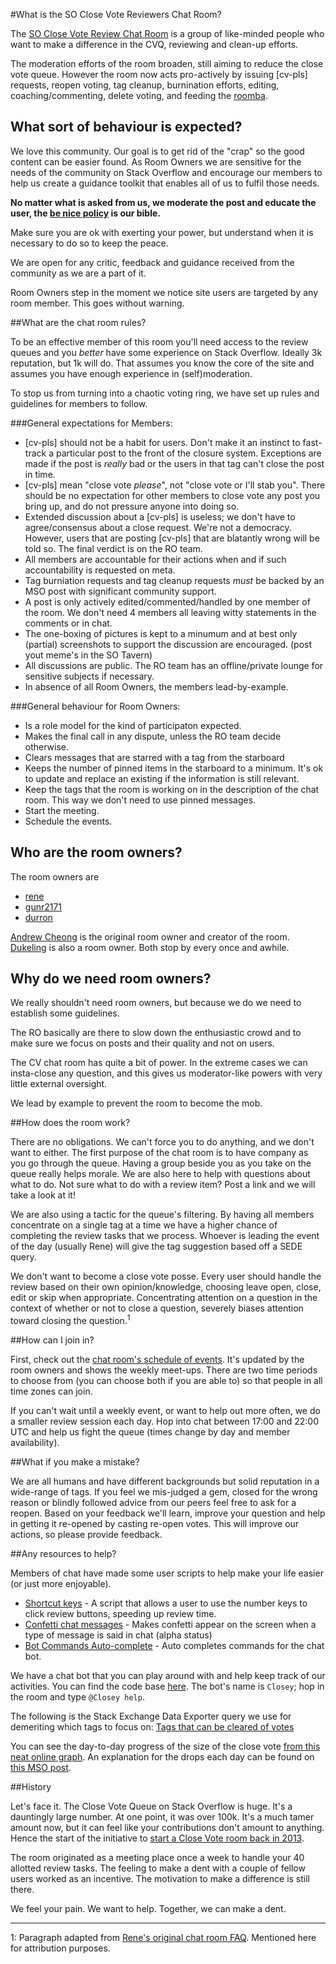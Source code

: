 #What is the SO Close Vote Reviewers Chat Room?

The [SO Close Vote Review Chat Room](http://chat.stackoverflow.com/rooms/41570/so-close-vote-reviewers) is a group of like-minded people who want to make a difference in the CVQ, reviewing and clean-up efforts. 

The moderation efforts of the room broaden, still aiming to reduce the close vote queue. However the room now acts pro-actively by issuing [cv-pls] requests, reopen voting, tag cleanup, burnination efforts, editing, coaching/commenting, delete voting, and feeding the [roomba][1].

## What sort of behaviour is expected?

We love this community. Our goal is to get rid of the "crap" so the good content can be easier found. As Room Owners we are sensitive for the needs of the community on Stack Overflow and encourage our members to help us create a guidance toolkit that enables all of us to fulfil those needs.

**No matter what is asked from us, we moderate the post and educate the user, the [be nice policy][2] is our bible.** 

Make sure you are ok with exerting your power, but understand when it is necessary to do so to keep the peace.

We are open for any critic, feedback and guidance received from the community as we are a part of it.

Room Owners step in the moment we notice site users are targeted by any room member. This goes without warning.


##What are the chat room rules?

To be an effective member of this room you'll need access to the review queues and you _better_ have some experience on Stack Overflow. Ideally 3k reputation, but 1k will do. That assumes you know the core of the site and assumes you have enough experience in (self)moderation.  

To stop us from turning into a chaotic voting ring, we have set up rules and guidelines for members to follow. 

###General expectations for Members:
* [cv-pls] should not be a habit for users. Don't make it an instinct to fast-track a particular post to the front of the closure system. Exceptions are made if the post is _really_ bad or the users in that tag can't close the post in time.
* [cv-pls] mean "close vote _please_", not "close vote or I'll stab you". There should be no expectation for other members to close vote any post you bring up, and do not pressure anyone into doing so.
* Extended discussion about a [cv-pls] is useless; we don't have to agree/consensus about a close request. We're not a democracy. However, users that are posting [cv-pls] that are blatantly wrong will be told so. The final verdict is on the RO team.
* All members are accountable for their actions when and if such accountability is requested on meta.
* Tag burniation requests and tag cleanup requests _must_ be backed by an MSO post with significant community support.
* A post is only actively edited/commented/handled by one member of the room. We don't need 4 members all leaving witty statements in the comments or in chat.
* The one-boxing of pictures is kept to a minumum and at best only (partial) screenshots to support the discussion are encouraged. (post yout meme's in the SO Tavern)
* All discussions are public. The RO team has an offline/private lounge for sensitive subjects if necessary.
* In absence of all Room Owners, the members lead-by-example.

###General behaviour for Room Owners:
* Is a role model for the kind of participaton expected. 
* Makes the final call in any dispute, unless the RO team decide otherwise. 
* Clears messages that are starred with a tag from the starboard
* Keeps the number of pinned items in the starboard to a minimum. It's ok to update and replace an existing if the information is still relevant.
* Keep the tags that the room is working on in the description of the chat room. This way we don't need to use pinned messages.
* Start the meeting.
* Schedule the events.

## Who are the room owners?
The room owners are

* [rene](http://stackoverflow.com/users/578411/rene)
* [gunr2171](http://stackoverflow.com/users/1043380/gunr2171)
* [durron](http://stackoverflow.com/users/1768232/durron597)

[Andrew Cheong](http://stackoverflow.com/users/925913/andrew-cheong) is the original room owner and creator of the room. [Dukeling](http://stackoverflow.com/users/1711796/dukeling) is also a room owner. Both stop by every once and awhile.

## Why do we need room owners?

We really shouldn't need room owners, but because we do we need to establish some guidelines.

The RO basically are there to slow down the enthusiastic crowd and to make sure we focus on posts and their quality and not on users.

The CV chat room has quite a bit of power. In the extreme cases we can insta-close any question, and this gives us moderator-like powers with very little external oversight.

We lead by example to prevent the room to become the mob.


##How does the room work? 

There are no obligations. We can't force you to do anything, and we don't want to either. The first purpose of the chat room is to have company as you go through the queue. Having a group beside you as you take on the queue really helps morale. We are also here to help with questions about what to do. Not sure what to do with a review item? Post a link and we will take a look at it!

We are also using a tactic for the queue's filtering. By having all members concentrate on a single tag at a time we have a higher chance of completing the review tasks that we process. Whoever is leading the event of the day (usually Rene) will give the tag suggestion based off a SEDE query.

We don't want to become a close vote posse. Every user should handle the review based on their own opinion/knowledge, choosing leave open, close, edit or skip when appropriate. Concentrating attention on a question in the context of whether or not to close a question, severely biases attention toward closing the question.<sup>1</sup>

##How can I join in?

First, check out the [chat room's schedule of events](http://chat.stackoverflow.com/rooms/info/41570/so-close-vote-reviewers). It's updated by the room owners and shows the weekly meet-ups. There are two time periods to choose from (you can choose both if you are able to) so that people in all time zones can join.

If you can't wait until a weekly event, or want to help out more often, we do a smaller review session each day. Hop into chat between 17:00 and 22:00 UTC and help us fight the queue (times change by day and member availability).

##What if you make a mistake?

We are all humans and have different backgrounds but solid reputation in a wide-range of tags. If you feel we mis-judged a gem, closed for the wrong reason or blindly followed advice from our peers feel free to ask for a reopen. Based on your feedback we'll learn, improve your question and help in getting it re-opened by casting re-open votes. This will improve our actions, so please provide feedback.

##Any resources to help?

Members of chat have made some user scripts to help make your life easier (or just more enjoyable).

* [Shortcut keys](https://github.com/SO-Close-Vote-Reviewers/UserScripts/blob/master/CloseVoteShortcuts.user.js) - A script that allows a user to use the number keys to click review buttons, speeding up review time.
* [Confetti chat messages](https://github.com/SO-Close-Vote-Reviewers/UserScripts/blob/master/ChatRoomConfetti.user.js) - Makes confetti appear on the screen when a type of message is said in chat (alpha status)
* [Bot Commands Auto-complete](https://github.com/SO-Close-Vote-Reviewers/UserScripts/blob/master/BotCommands.user.js) - Auto completes commands for the chat bot.

We have a chat bot that you can play around with and help keep track of our activities. You can find the code base [here](https://github.com/SO-Close-Vote-Reviewers/SOCVR-Chatbot). The bot's name is `Closey`; hop in the room and type `@Closey help`.

The following is the Stack Exchange Data Exporter query we use for demeriting which tags to focus on: [Tags that can be cleared of votes](http://data.stackexchange.com/stackoverflow/query/236526/tags-that-can-be-cleared-of-votes)

You can see the day-to-day progress of the size of the close vote [from this neat online graph](http://hichris.erwaysoftware.com/closegraph.php). An explanation for the drops each day can be found on [this MSO post](http://meta.stackoverflow.com/questions/252584/enough-fuzzying-lets-let-everything-into-the-close-queue-and-age-out-questions).



##History

Let's face it. The Close Vote Queue on Stack Overflow is huge. It's a dauntingly large number. At one point, it was over 100k. It's a much tamer amount now, but it can feel like your contributions don't amount to anything. Hence the start of the 
initiative to [start a Close Vote room back in 2013](http://meta.stackoverflow.com/a/251956).

The room originated as a meeting place once a week to handle your 40 allotted review tasks. The feeling to make a dent with a couple of fellow users worked as an incentive. The motivation to make a difference is still there. 

We feel your pain. We want to help. Together, we can make a dent.


----

1: Paragraph adapted from [Rene's original chat room FAQ](http://meta.stackoverflow.com/revisions/251956/9). Mentioned here for attribution purposes.


 [1]: http://meta.stackexchange.com/questions/173513/turbocharging-the-roomba-solutions-for-premature-deletion 
<!-- this is the best link I could find, feel free to get a better one -->
 [2]: http://stackoverflow.com/help/be-nice
